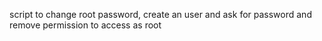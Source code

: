 script to change root password, create an user and ask for password and remove permission to access as root
